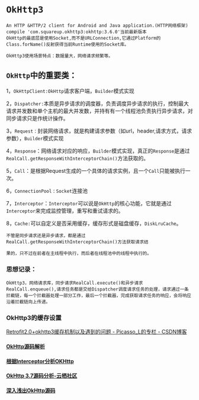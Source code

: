 # `OkHttp3`	
	An HTTP &HTTP/2 client for Android and Java application.(HTTP网络框架)
	compile 'com.squareup.okhttp3:okhttp:3.6.0'当前最新版本
	OkHttp的最底层是使用Socket,而不是URLConnection,它通过Platform的Class.forName()反射获得当前Runtime使用的Socket库。

	OkHttp3使用场景特点：数据量大，网络请求频繁等。

## `OkHttp`中的重要类：
1，`OkHttpClient:OkHttp`请求客户端，`Builder`模式实现

2，`Dispatcher:`本质是异步请求的调度器，负责调度异步请求的执行，控制最大请求并发数和单个主机的最大并发数，并持有有一个线程池负责执行异步请求，对同步请求只是作统计操作。

3，`Request：`封装网络请求，就是构建请求参数（如url，header,请求方式，请求参数），`Builder`模式实现

4，`Response`：网络请求对应的响应，`Builder`模式实现，真正的`Response`是通过`RealCall.getResponseWithInterceptorChain()`方法获取的。

5，`Call`：是根据Request生成的一个具体的请求实例，且一个`Call`只能被执行一次。

6，`ConnectionPool：Socket`连接池

7，`Interceptor`：`Interceptor`可以说是`OkHttp`的核心功能，它就是通过`Interceptor`来完成监控管理，重写和重试请求的。

8，`Cache:`可以自定义是否采用缓存，缓存形式是磁盘缓存，`DiskLruCache`。

	不管是同步请求还是异步请求，都是通过RealCall.getResponseWithInterceptorChain()方法获取请求结

	果的，只不过在前者在主线程中执行，而后者在线程池中的线程中执行的。


### 思想记录：
	OkHttp3，网络请求库，同步请求RealCall.execute()和异步请求RealCall.enqueue(),请求任务都是交给Dispatcher调度请求任务的处理，请求通过一条拦截链，每一个拦截器处理一部分工作，最后一个拦截器，完成获取请求任务的响应，会将响应沿着拦截链向上传递。


### OkHttp3的缓存设置
[Retrofit2\.0\+okhttp3缓存机制以及遇到的问题 \- Picasso\_L的专栏 \- CSDN博客](http://blog.csdn.net/picasso_l/article/details/50579884)



#### [OkHttp源码解析](http://www.dieyidezui.com/okhttp-3-4-x-yuan-ma-pou-xi/)

#### [根据Interceptor分析OKHttp](https://www.zybuluo.com/Warning1943/note/699633)

#### [OkHttp 3.7源码分析-云栖社区](https://m.aliyun.com/yunqi/articles/78105?spm=5176.100239.0.0.9MCZtW)

#### [深入浅出OkHttp源码](https://www.diycode.cc/topics/640)